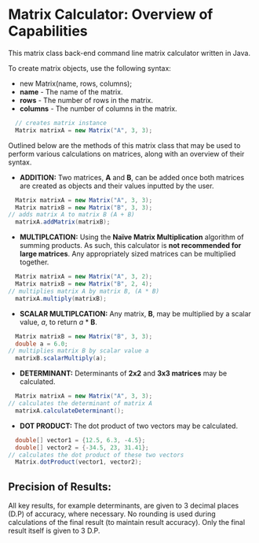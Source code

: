 # Matrix Calculator: Overview of Capabilities
This matrix class back-end command line matrix calculator written in Java.

To create matrix objects, use the following syntax:

* new Matrix(name, rows, columns);
 * **name** - The name of the matrix.
 * **rows** - The number of rows in the matrix.
 * **columns** - The number of columns in the matrix.

```Java
  // creates matrix instance
  Matrix matrixA = new Matrix("A", 3, 3);
```

Outlined below are the methods of this matrix class that may be used to perform various calculations on matrices, along with an overview of their syntax.

* **ADDITION:** Two matrices, **A** and **B**, can be added once both matrices are created as objects and their values inputted by the user.

```Java
  Matrix matrixA = new Matrix("A", 3, 3);
  Matrix matrixB = new Matrix("B", 3, 3);
// adds matrix A to matrix B (A + B)
  matrixA.addMatrix(matrixB);
```

* **MULTIPLCATION:** Using the **Naïve Matrix Multiplication** algorithm of summing products. As such, this calculator is **not recommended for large matrices**. Any appropriately sized matrices can be multiplied together.

```Java
  Matrix matrixA = new Matrix("A", 3, 2);
  Matrix matrixB = new Matrix("B", 2, 4);
// multiplies matrix A by matrix B, (A * B)
  matrixA.multiply(matrixB);
```

* **SCALAR MULTIPLCATION:** Any matrix, **B**, may be multiplied by a scalar value, *a*, to return *a* * **B**.

```Java
  Matrix matrixB = new Matrix("B", 3, 3);
  double a = 6.0;
// multiplies matrix B by scalar value a
  matrixB.scalarMultiply(a);
```

* **DETERMINANT:** Determinants of **2x2** and **3x3 matrices** may be calculated.

```Java
  Matrix matrixA = new Matrix("A", 3, 3);
// calculates the determinant of matrix A
  matrixA.calculateDeterminant();
```

* **DOT PRODUCT:** The dot product of two vectors may be calculated.

```Java
  double[] vector1 = {12.5, 6.3, -4.5};
  double[] vector2 = {-34.5, 23, 31.41};
// calculates the dot product of these two vectors
  Matrix.dotProduct(vector1, vector2);
```

## Precision of Results:
All key results, for example determinants, are given to 3 decimal places (D.P) of accuracy, where necessary. No rounding is used during calculations of the final result (to maintain result accuracy). Only the final result itself is given to 3 D.P.
